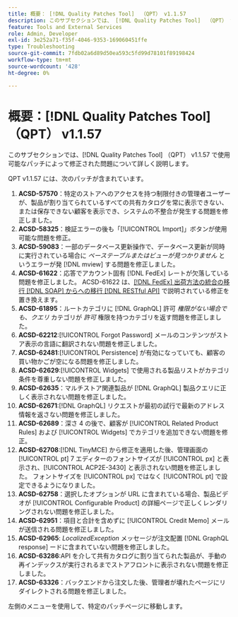 ```yaml
---
title: 概要： [!DNL Quality Patches Tool]  （QPT） v1.1.57
description: このサブセクションでは、 [!DNL Quality Patches Tool]  （QPT） v1.1.57 で使用可能なパッチによって修正された問題について詳しく説明します。
feature: Tools and External Services
role: Admin, Developer
exl-id: 3e252a71-f35f-4046-9353-169060451ffe
type: Troubleshooting
source-git-commit: 7fdb02a6d89d50ea593c5fd99d78101f89198424
workflow-type: tm+mt
source-wordcount: '428'
ht-degree: 0%

---
```


# 概要：[!DNL Quality Patches Tool] （QPT） v1.1.57

このサブセクションでは、[!DNL Quality Patches Tool] （QPT） v1.1.57 で使用可能なパッチによって修正された問題について詳しく説明します。

QPT v1.1.57 には、次のパッチが含まれています。

1. **ACSD-57570**：特定のストアへのアクセスを持つ制限付きの管理者ユーザーが、製品が割り当てられているすべての共有カタログを常に表示できない、または保存できない顧客を表示でき、システムの不整合が発生する問題を修正しました。
1. **ACSD-58325**：検証エラーの後も「[!UICONTROL Import]」ボタンが使用可能な問題を修正。
1. **ACSD-59083**：一部のデータベース更新操作で、データベース更新が同時に実行されている場合に _ベーステーブルまたはビューが見つかりません_ というエラーが発 [!DNL mview] する問題を修正しました。
1. **ACSD-61622**：応答でアカウント固有 [!DNL FedEx] レートが欠落している問題を修正しました。 ACSD-61622 は、[[!DNL FedEx]  出荷方法の統合の移行  [!DNL SOAP]  からへの移行  [!DNL RESTful API]](https://experienceleague.adobe.com/en/docs/commerce-knowledge-base/kb/troubleshooting/known-issues-patches-attached/fedex-shipping-method-integration-migration-soap-restful-api) で説明されている修正を置き換えます。
1. **ACSD-61895**：ルートカテゴリに [!DNL GraphQL] 許可 *権限がない場合でも、クエリ* カテゴリが *許可* 権限を持つカテゴリを返す問題を修正しました。
1. **ACSD-62212**:[!UICONTROL Forgot Password] メールのコンテンツがストア表示の言語に翻訳されない問題を修正しました。
1. **ACSD-62481**:[!UICONTROL Persistence] が有効になっていても、顧客の買い物かごが空になる問題を修正しました。
1. **ACSD-62629**:[!UICONTROL Widgets] で使用される製品リストがカテゴリ条件を尊重しない問題を修正しました。
1. **ACSD-62635**：マルチストア関連製品が [!DNL GraphQL] 製品クエリに正しく表示されない問題を修正しました。
1. **ACSD-62671**:[!DNL GraphQL] リクエストが最初の試行で最新のアドレス情報を返さない問題を修正しました。
1. **ACSD-62689**：深さ 4 の後で、顧客が [!UICONTROL Related Product Rules] および [!UICONTROL Widgets] でカテゴリを追加できない問題を修正。
1. **ACSD-62708**:[!DNL TinyMCE] から修正を適用した後、管理画面の [!UICONTROL pt] 7 エディターのフォントサイズが [!UICONTROL px] と表示され、[!UICONTROL ACP2E-3430] と表示されない問題を修正しました。 フォントサイズを [!UICONTROL px] ではなく [!UICONTROL pt] で設定できるようになりました。
1. **ACSD-62758**：選択したオプションが URL に含まれている場合、製品ビデオが [!UICONTROL Configurable Product] の詳細ページで正しくレンダリングされない問題を修正しました。
1. **ACSD-62951**：項目と合計を含めずに [!UICONTROL Credit Memo] メールが送信される問題を修正しました。
1. **ACSD-62965**: *LocalizedException* メッセージが注文配置 [!DNL GraphQL response] ードに含まれていない問題を修正しました。
1. **ACSD-63286**:API を介して共有カタログに割り当てられた製品が、手動の再インデックスが実行されるまでストアフロントに表示されない問題を修正しました。
1. **ACSD-63326**：バックエンドから注文した後、管理者が壊れたページにリダイレクトされる問題を修正しました。


左側のメニューを使用して、特定のパッチページに移動します。
